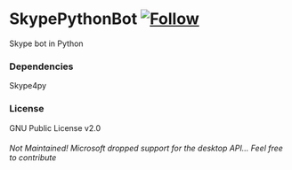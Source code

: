 SkypePythonBot [![Follow](https://img.shields.io/twitter/follow/MissingClara.svg)](http://twitter.com/intent/user?screen_name=MissingClara)
===

Skype bot in Python

### Dependencies

Skype4py

### License

GNU Public License v2.0

###### Not Maintained! Microsoft dropped support for the desktop API... Feel free to contribute
